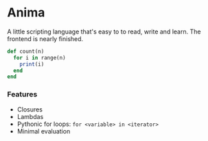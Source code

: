 # Anima

A little scripting language that's easy to to read, write and learn. The frontend is nearly finished.


```ruby
def count(n)
  for i in range(n)
    print(i)
  end
end
```

### Features

* Closures
* Lambdas
* Pythonic for loops: `for <variable> in <iterator>`
* Minimal evaluation
